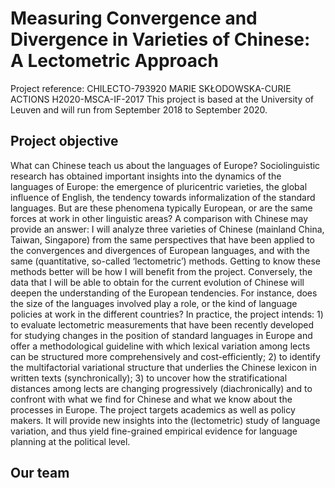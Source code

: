 # Measuring Convergence and Divergence in Varieties of Chinese: A Lectometric Approach
Project reference: CHILECTO-793920
MARIE SKŁODOWSKA-CURIE ACTIONS
H2020-MSCA-IF-2017
This project is based at the University of Leuven and will run from September 2018 to September 2020.

## Project objective
What can Chinese teach us about the languages of Europe? Sociolinguistic research has obtained important insights into the dynamics of the languages of Europe: the emergence of pluricentric varieties, the global influence of English, the tendency towards informalization of the standard languages. But are these phenomena typically European, or are the same forces at work in other linguistic areas? A comparison with Chinese may provide an answer: I will analyze three varieties of Chinese (mainland China, Taiwan, Singapore) from the same perspectives that have been applied to the convergences and divergences of European languages, and with the same (quantitative, so-called ‘lectometric’) methods. Getting to know these methods better will be how I will benefit from the project. Conversely, the data that I will be able to obtain for the current evolution of Chinese will deepen the understanding of the European tendencies. For instance, does the size of the languages involved play a role, or the kind of language policies at work in the different countries? 
In practice, the project intends: 1) to evaluate lectometric measurements that have been recently developed for studying changes in the position of standard languages in Europe and offer a methodological guideline with which lexical variation among lects can be structured more comprehensively and cost-efficiently; 2) to identify the multifactorial variational structure that underlies the Chinese lexicon in written texts (synchronically); 3) to uncover how the stratificational distances among lects are changing progressively (diachronically) and to confront with what we find for Chinese and what we know about the processes in Europe. 
The project targets academics as well as policy makers. It will provide new insights into the (lectometric) study of language variation, and thus yield fine-grained empirical evidence for language planning at the political level.

## Our team
